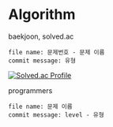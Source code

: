 # Algorithm

baekjoon, solved.ac

    file name: 문제번호 - 문제 이름
    commit message: 유형

[![Solved.ac Profile](http://mazassumnida.wtf/api/v2/generate_badge?boj=woook)](https://solved.ac/woook/)

programmers

    file name: 문제 이름
    commit message: level - 유형
    




